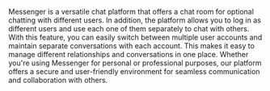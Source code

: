 Messenger is a versatile chat platform that offers a chat room for optional chatting with different users. In addition, the platform allows you to log in as different users and use each one of them separately to chat with others. With this feature, you can easily switch between multiple user accounts and maintain separate conversations with each account. This makes it easy to manage different relationships and conversations in one place. Whether you're using Messenger for personal or professional purposes, our platform offers a secure and user-friendly environment for seamless communication and collaboration with others.
